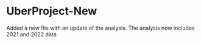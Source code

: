 # UberProject-New
Added a new file with an update of the analysis. The analysis now includes 2021 and 2022 data
